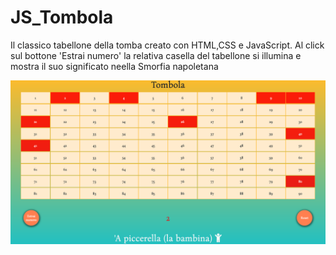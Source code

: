 # JS_Tombola

Il classico tabellone della tomba creato con HTML,CSS e JavaScript. 
Al click sul bottone 'Estrai numero' la relativa casella del tabellone si illumina e mostra il suo significato neella Smorfia napoletana

![Alt text](https://github.com/gabrisca/JS_Tombola/blob/master/Tombola.png)

